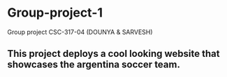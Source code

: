 # Group-project-1
Group project CSC-317-04 (DOUNYA &amp; SARVESH)

## This project deploys a cool looking website that showcases the argentina soccer team.  
